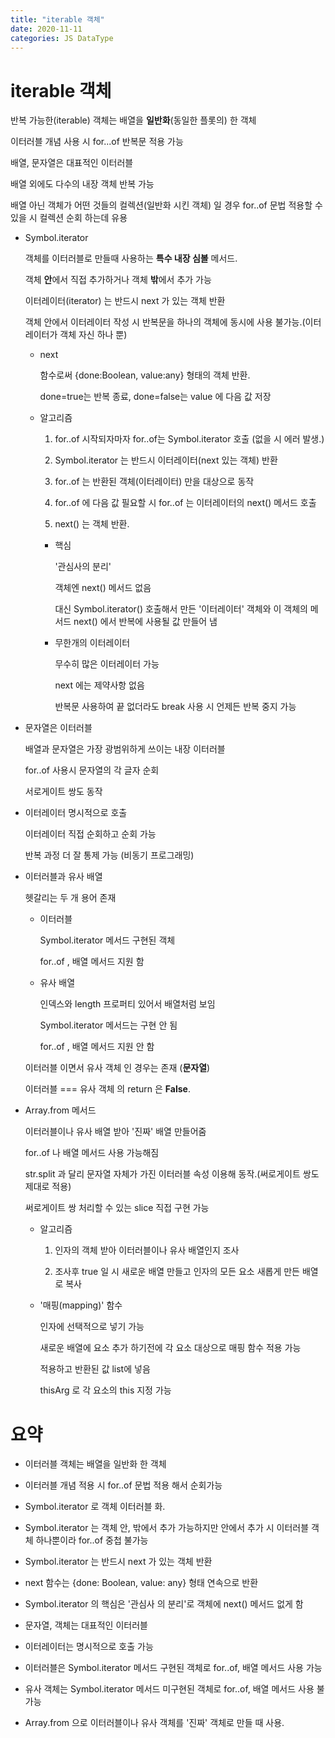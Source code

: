 ```yaml
---
title: "iterable 객체"
date: 2020-11-11
categories: JS DataType
---
```


# iterable 객체

반복 가능한(iterable) 객체는 배열을 **일반화**(동일한 플롯의) 한 객체

이터러블 개념 사용 시 for...of 반복문 적용 가능

배열, 문자열은 대표적인 이터러블

배열 외에도 다수의 내장 객체 반복 가능

배열 아닌 객체가 어떤 것들의 컬렉션(일반화 시킨 객체) 일 경우 for..of 문법 적용할 수 있을 시 컬렉션 순회 하는데 유용

- Symbol.iterator

  객체를 이터러블로 만들때 사용하는 **특수 내장 심볼** 메서드.

  객체 **안**에서 직접 추가하거나 객체 **밖**에서 추가 가능

  이터레이터(iterator) 는 반드시 next 가 있는 객체 반환

  객체 안에서 이터레이터 작성 시 반복문을 하나의 객체에 동시에 사용 불가능.(이터레이터가 객체 자신 하나 뿐)

  - next

    함수로써 {done:Boolean, value:any} 형태의 객체 반환.

    done=true는 반복 종료, done=false는 value 에 다음 값 저장

  - 알고리즘

    1. for..of 시작되자마자 for..of는 Symbol.iterator 호출 (없을 시 에러 발생.)

    2. Symbol.iterator 는 반드시 이터레이터(next 있는 객체) 반환

    3. for..of 는 반환된 객체(이터레이터) 만을 대상으로 동작

    4. for..of 에 다음 값 필요할 시 for..of 는 이터레이터의 next() 메서드 호출

    5. next() 는 객체 반환.

    - 핵심

      '관심사의 분리'

      객체엔 next() 메서드 없음

      대신 Symbol.iterator() 호출해서 만든 '이터레이터' 객체와 이 객체의 메서드 next() 에서 반복에 사용될 값 만들어 냄

    - 무한개의 이터레이터

      무수히 많은 이터레이터 가능

      next 에는 제약사항 없음

      반복문 사용하여 끝 없더라도 break 사용 시 언제든 반복 중지 가능

- 문자열은 이터러블

  배열과 문자열은 가장 광범위하게 쓰이는 내장 이터러블

  for..of 사용시 문자열의 각 글자 순회

  서로게이트 쌍도 동작

- 이터레이터 명시적으로 호출

  이터레이터 직접 순회하고 순회 가능

  반복 과정 더 잘 통제 가능 (비동기 프로그래밍)

- 이터러블과 유사 배열

  헷갈리는 두 개 용어 존재

  - 이터러블

    Symbol.iterator 메서드 구현된 객체

    for..of , 배열 메서드 지원 함

  - 유사 배열

    인덱스와 length 프로퍼티 있어서 배열처럼 보임

    Symbol.iterator 메서드는 구현 안 됨

    for..of , 배열 메서드 지원 안 함

  이터러블 이면서 유사 객체 인 경우는 존재 (**문자열**)

  이터러블 === 유사 객체 의 return 은 **False**.

- Array.from 메서드

  이터러블이나 유사 배열 받아 '진짜' 배열 만들어줌

  for..of 나 배열 메서드 사용 가능해짐

  str.split 과 달리 문자열 자체가 가진 이터러블 속성 이용해 동작.(써로게이트 쌍도 제대로 적용)

  써로게이트 쌍 처리할 수 있는 slice 직접 구현 가능

  - 알고리즘

    1. 인자의 객체 받아 이터러블이나 유사 배열인지 조사

    2. 조사후 true 일 시 새로운 배열 만들고 인자의 모든 요소 새롭게 만든 배열로 복사

  - '매핑(mapping)' 함수

    인자에 선택적으로 넣기 가능

    새로운 배열에 요소 추가 하기전에 각 요소 대상으로 매핑 함수 적용 가능

    적용하고 반환된 값 list에 넣음

    thisArg 로 각 요소의 this 지정 가능

# 요약

- 이터러블 객체는 배열을 일반화 한 객체

- 이터러블 개념 적용 시 for..of 문법 적용 해서 순회가능

- Symbol.iterator 로 객체 이터러블 화.

- Symbol.iterator 는 객체 안, 밖에서 추가 가능하지만 안에서 추가 시 이터러블 객체 하나뿐이라 for..of 중첩 불가능

- Symbol.iterator 는 반드시 next 가 있는 객체 반환

- next 함수는 {done: Boolean, value: any} 형태 연속으로 반환

- Symbol.iterator 의 핵심은 '관심사 의 분리'로 객체에 next() 메서드 없게 함

- 문자열, 객체는 대표적인 이터러블

- 이터레이터는 명시적으로 호출 가능

- 이터러블은 Symbol.iterator 메서드 구현된 객체로 for..of, 배열 메서드 사용 가능

- 유사 객체는 Symbol.iterator 메서드 미구현된 객체로 for..of, 배열 메서드 사용 불가능

- Array.from 으로 이터러블이나 유사 객체를 '진짜' 객체로 만들 때 사용.
